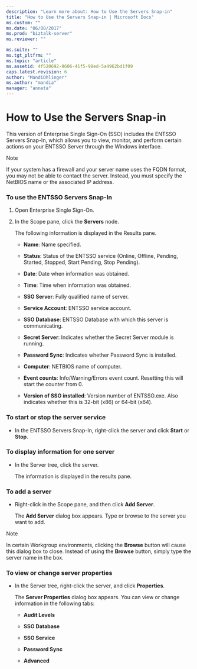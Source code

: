 ```yaml
---
description: "Learn more about: How to Use the Servers Snap-in"
title: "How to Use the Servers Snap-in | Microsoft Docs"
ms.custom: ""
ms.date: "06/08/2017"
ms.prod: "biztalk-server"
ms.reviewer: ""

ms.suite: ""
ms.tgt_pltfrm: ""
ms.topic: "article"
ms.assetid: 4f520692-9606-41f5-98ed-5a4962bd1f09
caps.latest.revision: 6
author: "MandiOhlinger"
ms.author: "mandia"
manager: "anneta"
---
```

# How to Use the Servers Snap-in
This version of Enterprise Single Sign-On (SSO) includes the ENTSSO Servers Snap-In, which allows you to view, monitor, and perform certain actions on your ENTSSO Server through the Windows interface.  
  
> [!NOTE]
>  If your system has a firewall and your server name uses the FQDN format, you may not be able to contact the server. Instead, you must specify the NetBIOS name or the associated IP address.  
  
### To use the ENTSSO Servers Snap-In  
  
1.  Open Enterprise Single Sign-On.  
  
2.  In the Scope pane, click the **Servers** node.  
  
     The following information is displayed in the Results pane.  
  
    -   **Name**: Name specified.  
  
    -   **Status**: Status of the ENTSSO service (Online, Offline, Pending, Started, Stopped, Start Pending, Stop Pending).  
  
    -   **Date**: Date when information was obtained.  
  
    -   **Time**: Time when information was obtained.  
  
    -   **SSO Server**: Fully qualified name of server.  
  
    -   **Service Account**: ENTSSO service account.  
  
    -   **SSO Database**: ENTSSO Database with which this server is communicating.  
  
    -   **Secret Server**: Indicates whether the Secret Server module is running.  
  
    -   **Password Sync**: Indicates whether Password Sync is installed.  
  
    -   **Computer**: NETBIOS name of computer.  
  
    -   **Event counts**: Info/Warning/Errors event count. Resetting this will start the counter from 0.  
  
    -   **Version of SSO installed**: Version number of ENTSSO.exe. Also indicates whether this is 32-bit (x86) or 64-bit (x64).  
  
### To start or stop the server service  
  
-   In the ENTSSO Servers Snap-In, right-click the server and click **Start** or **Stop**.  
  
### To display information for one server  
  
-   In the Server tree, click the server.  
  
     The information is displayed in the results pane.  
  
### To add a server  
  
-   Right-click in the Scope pane, and then click **Add Server**.  
  
     The **Add Server** dialog box appears. Type or browse to the server you want to add.  
  
> [!NOTE]
>  In certain Workgroup environments, clicking the **Browse** button will cause this dialog box to close. Instead of using the **Browse** button, simply type the server name in the box.  
  
### To view or change server properties  
  
-   In the Server tree, right-click the server, and click **Properties**.  
  
     The **Server Properties** dialog box appears. You can view or change information in the following tabs:  
  
    -   **Audit Levels**  
  
    -   **SSO Database**  
  
    -   **SSO Service**  
  
    -   **Password Sync**  
  
    -   **Advanced**
